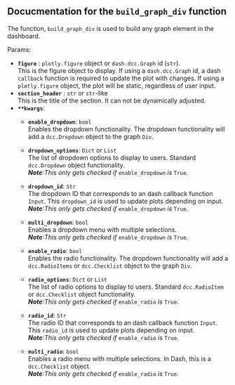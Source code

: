 ## Docucmentation for the `build_graph_div` function 

The function, `build_graph_div` is used to build any graph element in the dashboard. 
  
Params:  
- **`figure`** : `plotly.figure` object or `dash.dcc.Graph` id (`str`).   
This is the figure object to display. If using a `dash.dcc.Graph` id, a dash `callback` function is required to update the plot with changes. If using a `plotly.figure` object, the plot will be static, regardless of user input.    
- **`section_header`** : `str` or `str`-like  
This is the title of the section. It can not be dynamically adjusted.   
- **`**kwargs`**:  
  - **`enable_dropdown`**: `bool`   
        Enables the dropdown functionality. The dropdown functionality will add a `dcc.Dropdown` object to the graph `Div`.  
  - **`dropdown_options`**: `Dict` or `List`  
        The list of dropdown options to display to users. Standard `dcc.Dropdown` object functionality.  
        ***Note**:This only gets checked if* `enable_dropdown` *is* `True`.  
  - **`dropdown_id`**: `Str`    
        The dropdown ID that corresponds to an dash callback function `Input`. This `dropdown_id` is used to update plots depending on input.   
        ***Note**:This only gets checked if* `enable_dropdown` *is* `True`.  
  - **`multi_dropdown`**: `bool`    
        Enables a dropdown menu with multiple selections.  
        ***Note**:This only gets checked if* `enable_dropdown` *is* `True`. 
    
  - **`enable_radio`**: `bool`   
      Enables the radio functionality. The dropdown functionality will add a `dcc.RadioItems` or `dcc.Checklist` object to the graph `Div`.  
  - **`radio_options`**: `Dict` or `List`  
      The list of radio options to display to users. Standard `dcc.RadioItem` or `dcc.Checklist` object functionality.  
      ***Note**:This only gets checked if* `enable_radio` *is* `True`.  
  - **`radio_id`**: `Str`    
      The radio ID that corresponds to an dash callback function `Input`. This `radio_id` is used to update plots depending on input.   
      ***Note**:This only gets checked if* `enable_radio` *is* `True`.  
  - **`multi_radio`**: `bool`    
      Enables a radio menu with multiple selections. In Dash, this is a `dcc.Checklist` object.   
      ***Note**:This only gets checked if* `enable_radio` *is* `True`.   
